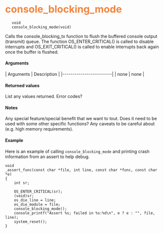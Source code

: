 ## <font color="#F2853F" style="font-size:24pt"> console_blocking_mode </font>

```no-highlight
   void
   console_blocking_mode(void)
```
   Calls the console_blocking_tx function to flush the buffered console output (transmit) queue. The function OS_ENTER_CRITICAL() is called to disable interrupts and OS_EXIT_CRITICAL() is called to enable interrupts back again once the buffer is flushed.

#### Arguments

| Arguments | Description |
|-------------------------|
| none |  none  |


#### Returned values

List any values returned.
Error codes?

#### Notes

Any special feature/special benefit that we want to tout.
Does it need to be used with some other specific functions?
Any caveats to be careful about (e.g. high memory requirements).

#### Example

Here is an example of calling `console_blocking_mode` and printing crash information from an assert to help debug.

```no-highlight
void
_assert_func(const char *file, int line, const char *func, const char *e)
{
    int sr;

    OS_ENTER_CRITICAL(sr);
    (void)sr;
    os_die_line = line;
    os_die_module = file;
    console_blocking_mode();
    console_printf("Assert %s; failed in %s:%d\n", e ? e : "", file, line);
    system_reset();
}
```

